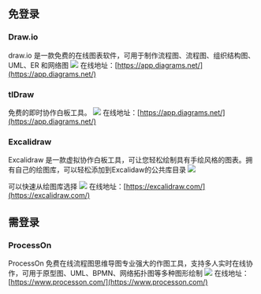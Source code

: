 ## 免登录
### Draw.io
draw.io 是一款免费的在线图表软件，可用于制作流程图、流程图、组织结构图、UML、ER 和网络图
![](https://foruda.gitee.com/images/1724217319559532249/10ccaca6_8031453.jpeg)
在线地址：[https://app.diagrams.net/](https://app.diagrams.net/)

### tlDraw
免费的即时协作白板工具。
![](https://foruda.gitee.com/images/1724218567480294040/66086619_8031453.jpeg)
在线地址：[https://app.diagrams.net/](https://app.diagrams.net/)


### Excalidraw
Excalidraw 是一款虚拟协作白板工具，可让您轻松绘制具有手绘风格的图表。拥有自己的绘图库，可以轻松添加到Excalidaw的公共库目录
![](https://foruda.gitee.com/images/1724216542375017194/dd1e2b02_8031453.jpeg)

可以快速从绘图库选择
![](https://foruda.gitee.com/images/1724216560179121610/7f00df70_8031453.jpeg)
 在线地址：[https://excalidraw.com/](https://excalidraw.com/)

 ## 需登录

 ### ProcessOn
ProcessOn 免费在线流程图思维导图专业强大的作图工具，支持多人实时在线协作，可用于原型图、UML、BPMN、网络拓扑图等多种图形绘制
![](https://foruda.gitee.com/images/1724378872835498456/e7744cf3_8031453.jpeg)
在线地址：[https://www.processon.com/](https://www.processon.com/)
